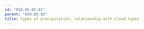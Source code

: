 ```yaml
---
id: "050.05.02.01"
parent: "050.05.02"
title: Types of precipitation, relationship with cloud types
---
```

